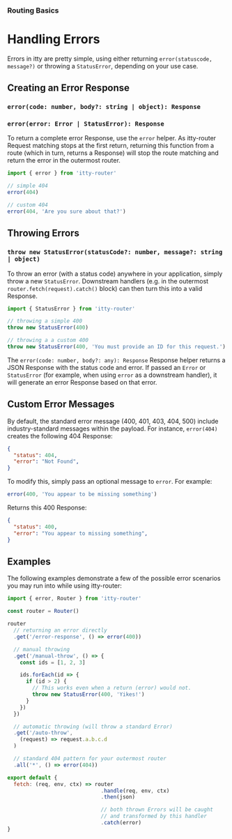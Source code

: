 ### Routing Basics
# Handling Errors
Errors in itty are pretty simple, using either returning `error(statuscode, message?)` or throwing a `StatusError`, depending on your use case.

## Creating an Error Response
### `error(code: number, body?: string | object): Response`
### `error(error: Error | StatusError): Response`

To return a complete error Response, use the `error` helper.  As itty-router Request matching stops at the first return, returning this function from a route (which in turn, returns a Response) will stop the route matching and return the error in the outermost router.

```js
import { error } from 'itty-router'

// simple 404
error(404)

// custom 404
error(404, 'Are you sure about that?')
```

## Throwing Errors
### `throw new StatusError(statusCode?: number, message?: string | object)`
To throw an error (with a status code) anywhere in your application, simply throw a new `StatusError`.  Downstream handlers (e.g. in the outermost `router.fetch(request).catch()` block) can then turn this into a valid Response.

```js
import { StatusError } from 'itty-router'

// throwing a simple 400
throw new StatusError(400)

// throwing a a custom 400
throw new StatusError(400, 'You must provide an ID for this request.')
```

The `error(code: number, body?: any): Response` Response helper returns a JSON Response with the status code and error.  If passed an `Error` or `StatusError` (for example, when using `error` as a downstream handler), it will generate an error Response based on that error.

## Custom Error Messages
By default, the standard error message (400, 401, 403, 404, 500) include industry-standard messages within the payload.  For instance, `error(404)` creates the following 404 Response:

```json
{
  "status": 404,
  "error": "Not Found",
}
```

To modify this, simply pass an optional message to `error`. For example:

```js
error(400, 'You appear to be missing something')
```

Returns this 400 Response:
```json
{
  "status": 400,
  "error": "You appear to missing something",
}
```

## Examples
The following examples demonstrate a few of the possible error scenarios you may run into while using itty-router:

```js
import { error, Router } from 'itty-router'

const router = Router()

router
  // returning an error directly
  .get('/error-response', () => error(400))

  // manual throwing
  .get('/manual-throw', () => {
    const ids = [1, 2, 3]

    ids.forEach(id => {
      if (id > 2) {
        // This works even when a return (error) would not.
        throw new StatusError(400, 'Yikes!')
      }
    })
  })

  // automatic throwing (will throw a standard Error)
  .get('/auto-throw',
    (request) => request.a.b.c.d
  )

  // standard 404 pattern for your outermost router
  .all('*', () => error(404))

export default {
  fetch: (req, env, ctx) => router
                              .handle(req, env, ctx)
                              .then(json)

                              // both thrown Errors will be caught
                              // and transformed by this handler
                              .catch(error)
}
```
